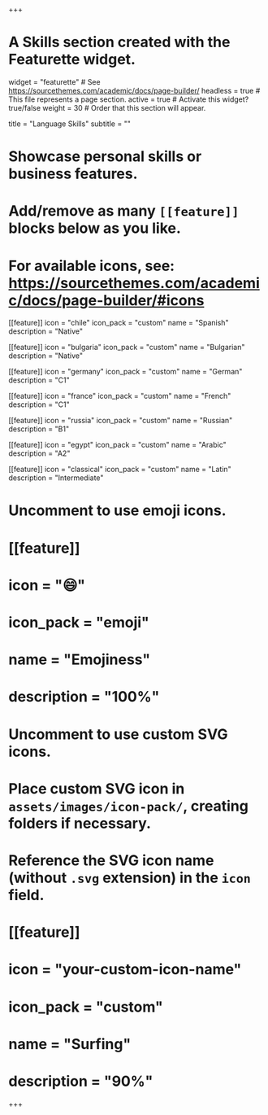 +++
# A Skills section created with the Featurette widget.
widget = "featurette"  # See https://sourcethemes.com/academic/docs/page-builder/
headless = true  # This file represents a page section.
active = true  # Activate this widget? true/false
weight = 30  # Order that this section will appear.

title = "Language Skills"
subtitle = ""

# Showcase personal skills or business features.
# 
# Add/remove as many `[[feature]]` blocks below as you like.
# 
# For available icons, see: https://sourcethemes.com/academic/docs/page-builder/#icons

[[feature]]
  icon = "chile"
  icon_pack = "custom"
  name = "Spanish"
  description = "Native"
  
[[feature]]
  icon = "bulgaria"
  icon_pack = "custom"
  name = "Bulgarian"
  description = "Native"
  
[[feature]]
  icon = "germany"
  icon_pack = "custom"
  name = "German"
  description = "C1"  
  
[[feature]]
  icon = "france"
  icon_pack = "custom"
  name = "French"
  description = "C1"
  
[[feature]]
  icon = "russia"
  icon_pack = "custom"
  name = "Russian"
  description = "B1"

[[feature]]
  icon = "egypt"
  icon_pack = "custom"
  name = "Arabic"
  description = "A2"
  
[[feature]]
  icon = "classical"
  icon_pack = "custom"
  name = "Latin"
  description = "Intermediate"

# Uncomment to use emoji icons.
# [[feature]]
#  icon = ":smile:"
#  icon_pack = "emoji"
#  name = "Emojiness"
#  description = "100%"  

# Uncomment to use custom SVG icons.
# Place custom SVG icon in `assets/images/icon-pack/`, creating folders if necessary.
# Reference the SVG icon name (without `.svg` extension) in the `icon` field.
# [[feature]]
#  icon = "your-custom-icon-name"
#  icon_pack = "custom"
#  name = "Surfing"
#  description = "90%"

+++
